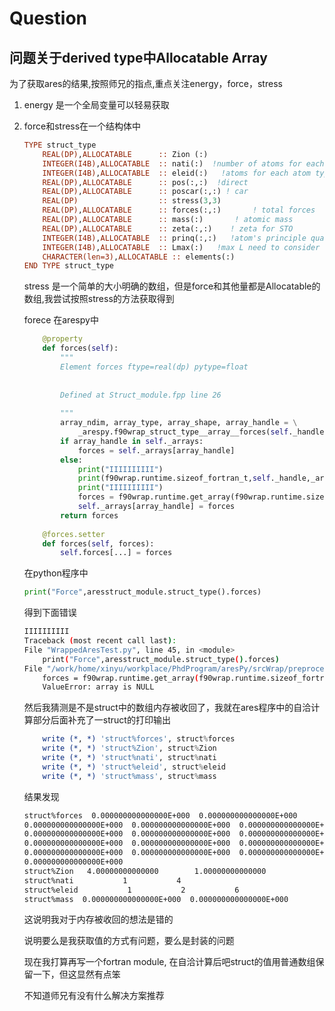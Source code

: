# Question

## 问题关于derived type中Allocatable Array

为了获取ares的结果,按照师兄的指点,重点关注energy，force，stress

1. energy 是一个全局变量可以轻易获取
2. force和stress在一个结构体中

    ```fortran
    TYPE struct_type
        REAL(DP),ALLOCATABLE      :: Zion (:)
        INTEGER(I4B),ALLOCATABLE  :: nati(:)  !number of atoms for each atom type
        INTEGER(I4B),ALLOCATABLE  :: eleid(:)   !atoms for each atom type id
        REAL(DP),ALLOCATABLE      :: pos(:,:)  !direct
        REAL(DP),ALLOCATABLE      :: poscar(:,:) ! car
        REAL(DP)                  :: stress(3,3)
        REAL(DP),ALLOCATABLE      :: forces(:,:)       ! total forces
        REAL(DP),ALLOCATABLE      :: mass(:)       ! atomic mass
        REAL(DP),ALLOCATABLE      :: zeta(:,:)    ! zeta for STO
        INTEGER(I4B),ALLOCATABLE  :: prinq(:,:)   !atom's principle quantum
        INTEGER(I4B),ALLOCATABLE  :: Lmax(:)   !max L need to consider
        CHARACTER(len=3),ALLOCATABLE :: elements(:)
    END TYPE struct_type
    ```

    stress 是一个简单的大小明确的数组，但是force和其他量都是Allocatable的数组,我尝试按照stress的方法获取得到

    forece 在arespy中

    ```python
        @property
        def forces(self):
            """
            Element forces ftype=real(dp) pytype=float
            
            
            Defined at Struct_module.fpp line 26
            
            """
            array_ndim, array_type, array_shape, array_handle = \
                _arespy.f90wrap_struct_type__array__forces(self._handle)
            if array_handle in self._arrays:
                forces = self._arrays[array_handle]
            else:
                print("IIIIIIIIII")
                print(f90wrap.runtime.sizeof_fortran_t,self._handle,_arespy.f90wrap_struct_type__array__forces)
                print("IIIIIIIIII")
                forces = f90wrap.runtime.get_array(f90wrap.runtime.sizeof_fortran_t,self._handle,_arespy.f90wrap_struct_type__array__forces)
                self._arrays[array_handle] = forces
            return forces
        
        @forces.setter
        def forces(self, forces):
            self.forces[...] = forces
    ```

    在python程序中

    ```python
    print("Force",aresstruct_module.struct_type().forces)
    ```

    得到下面错误

    ```bash
    IIIIIIIIII
    Traceback (most recent call last):
    File "WrappedAresTest.py", line 45, in <module>
        print("Force",aresstruct_module.struct_type().forces)
    File "/work/home/xinyu/workplace/PhdProgram/aresPy/srcWrap/preprocessed/arespy.py", line 6962, in forces
        forces = f90wrap.runtime.get_array(f90wrap.runtime.sizeof_fortran_t,self._handle,_arespy.f90wrap_struct_type__array__forces)
        ValueError: array is NULL
    ```

    然后我猜测是不是struct中的数组内存被收回了，我就在ares程序中的自洽计算部分后面补充了一struct的打印输出

    ```fortran
        write (*, *) 'struct%forces', struct%forces
        write (*, *) 'struct%Zion', struct%Zion
        write (*, *) 'struct%nati', struct%nati
        write (*, *) 'struct%eleid', struct%eleid
        write (*, *) 'struct%mass', struct%mass
    ```

    结果发现

    ```bash
    struct%forces  0.000000000000000E+000  0.000000000000000E+000
    0.000000000000000E+000  0.000000000000000E+000  0.000000000000000E+000
    0.000000000000000E+000  0.000000000000000E+000  0.000000000000000E+000
    0.000000000000000E+000  0.000000000000000E+000  0.000000000000000E+000
    0.000000000000000E+000  0.000000000000000E+000  0.000000000000000E+000
    0.000000000000000E+000
    struct%Zion   4.00000000000000        1.00000000000000     
    struct%nati           1           4
    struct%eleid           1           2           6
    struct%mass  0.000000000000000E+000  0.000000000000000E+000
    ```

    这说明我对于内存被收回的想法是错的

    说明要么是我获取值的方式有问题，要么是封装的问题

    现在我打算再写一个fortran module, 在自洽计算后吧struct的值用普通数组保留一下，但这显然有点笨

    不知道师兄有没有什么解决方案推荐
